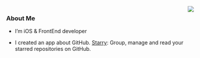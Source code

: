 <img align="right" src="https://github-readme-stats.vercel.app/api?username=cp3hnu&show_icons=true&icon_color=CE1D2D&text_color=718096&bg_color=ffffff&hide_title=true" />

### About Me

- I’m iOS & FrontEnd developer

- I created an app about GitHub. [Starry](https://www.joylearn123.com/starry/): Group, manage and read your starred repositories on GitHub.


